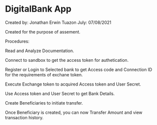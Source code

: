 # DigitalBank App

Created by:
Jonathan Erwin Tuazon
July: 07/08/2021

Created for the purpose of assement.

Procedures:

Read and Analyze Documentation.

Connect to sandbox to get the access token for authetication.

Register or Login to Selected bank to get Access code and Connection ID for the requirements of exchane token.

Execute Exchange token to acquired Access token and User Secret.

Use Access token and User Secret to get Bank Details.

Create Beneficiaries to initiate transfer.

Once Beneficiary is created, you can now Transfer Amount and view transaction history.


